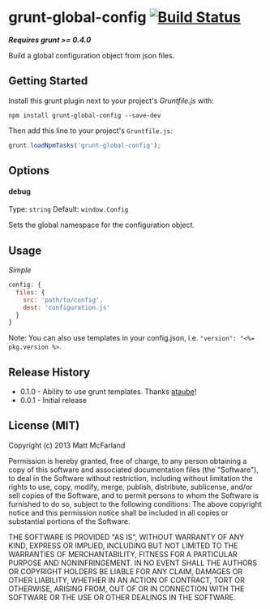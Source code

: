 # grunt-global-config [![Build Status](https://travis-ci.org/vanetix/grunt-global-config.png?branch=master)](https://travis-ci.org/vanetix/grunt-global-config)
***Requires grunt >= 0.4.0***

Build a global configuration object from json files.

## Getting Started
Install this grunt plugin next to your project's *Gruntfile.js* with:
```shell
npm install grunt-global-config --save-dev
```

Then add this line to your project's `Gruntfile.js`:

```javascript
grunt.loadNpmTasks('grunt-global-config');
```

## Options

#### debug
Type: `string`
Default: `window.Config`

Sets the global namespace for the configuration object.

## Usage

*Simple*
```javascript
config: {
  files: {
    src: 'path/to/config',
    dest: 'configuration.js'
  }
}
```
Note: You can also use templates in your config.json, i.e. `"version": "<%= pkg.version %>`.

## Release History
- 0.1.0 - Ability to use grunt templates. Thanks [ataube](http://www.github.com/ataube)!
- 0.0.1 - Initial release

## License (MIT)
Copyright (c) 2013 Matt McFarland  

Permission is hereby granted, free of charge, to any person obtaining a copy of this software and associated documentation files (the "Software"), to deal in the Software without restriction, including without limitation the rights to use, copy, modify, merge, publish, distribute, sublicense, and/or sell copies of the Software, and to permit persons to whom the Software is furnished to do so, subject to the following conditions: The above copyright notice and this permission notice shall be included in all copies or substantial portions of the Software.

THE SOFTWARE IS PROVIDED "AS IS", WITHOUT WARRANTY OF ANY KIND, EXPRESS OR IMPLIED, INCLUDING BUT NOT LIMITED TO THE WARRANTIES OF MERCHANTABILITY, FITNESS FOR A PARTICULAR PURPOSE AND NONINFRINGEMENT. IN NO EVENT SHALL THE AUTHORS OR COPYRIGHT HOLDERS BE LIABLE FOR ANY CLAIM, DAMAGES OR OTHER LIABILITY, WHETHER IN AN ACTION OF CONTRACT, TORT OR OTHERWISE, ARISING FROM, OUT OF OR IN CONNECTION WITH THE SOFTWARE OR THE USE OR OTHER DEALINGS IN THE SOFTWARE.
